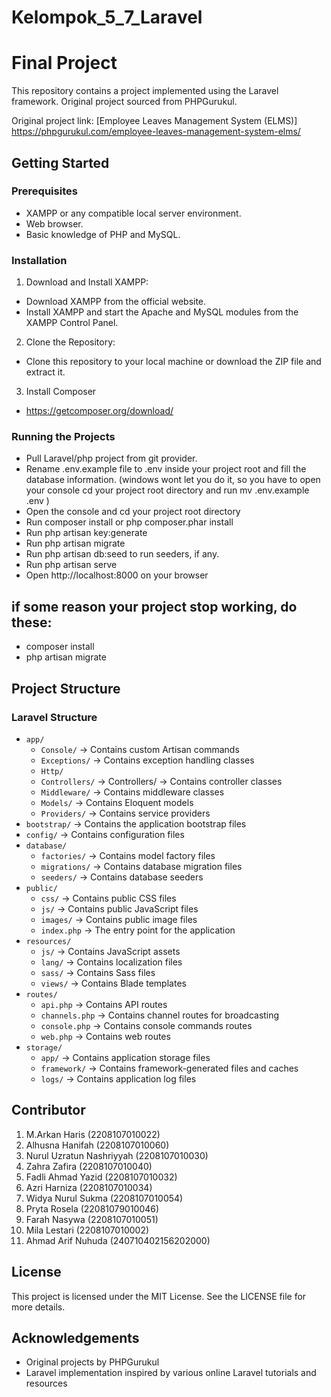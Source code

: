 # Kelompok_5_7_Laravel

# Final Project
This repository contains a project implemented using the Laravel framework. Original project sourced from PHPGurukul.

Original project link: [Employee Leaves Management System (ELMS)] https://phpgurukul.com/employee-leaves-management-system-elms/

## Getting Started
### Prerequisites
- XAMPP or any compatible local server environment.
- Web browser.
- Basic knowledge of PHP and MySQL.

### Installation
1. Download and Install XAMPP:
- Download XAMPP from the official website.
- Install XAMPP and start the Apache and MySQL modules from the XAMPP Control Panel.

2. Clone the Repository:
- Clone this repository to your local machine or download the ZIP file and extract it.

3. Install Composer
- https://getcomposer.org/download/

### Running the Projects
- Pull Laravel/php project from git provider.
- Rename .env.example file to .env inside your project root and fill the database information. (windows wont let you do it, so you have to open your console cd your project root directory and run mv .env.example .env )
- Open the console and cd your project root directory
- Run composer install or php composer.phar install
- Run php artisan key:generate
- Run php artisan migrate
- Run php artisan db:seed to run seeders, if any.
- Run php artisan serve
- Open http://localhost:8000 on your browser
## if some reason your project stop working, do these:
- composer install
- php artisan migrate

## Project Structure
### Laravel Structure
- `app/`
  - `Console/` -> Contains custom Artisan commands
  - `Exceptions/` -> Contains exception handling classes
  - `Http/`
  - `Controllers/` ->  Controllers/ -> Contains controller classes
  - `Middleware/` -> Contains middleware classes
  - `Models/` -> Contains Eloquent models
  - `Providers/` -> Contains service providers
- `bootstrap/` -> Contains the application bootstrap files
- `config/` -> Contains configuration files
- `database/`
   - `factories/` -> Contains model factory files
   - `migrations/` -> Contains database migration files
   - `seeders/` -> Contains database seeders
- `public/`
   - `css/` -> Contains public CSS files
   - `js/` -> Contains public JavaScript files
   - `images/` -> Contains public image files
   - `index.php` -> The entry point for the application
- `resources/`
   - `js/` -> Contains JavaScript assets
   - `lang/` -> Contains localization files
   - `sass/` -> Contains Sass files
   - `views/` -> Contains Blade templates
- `routes/`
   - `api.php` -> Contains API routes
   - `channels.php` -> Contains channel routes for broadcasting
   - `console.php` -> Contains console commands routes
   - `web.php` -> Contains web routes
- `storage/`
  - `app/` -> Contains application storage files
  - `framework/` -> Contains framework-generated files and caches
  - `logs/` -> Contains application log files

## Contributor
1. M.Arkan Haris (2208107010022)
2. Alhusna Hanifah (2208107010060)
3. Nurul Uzratun Nashriyyah (2208107010030)
4. Zahra Zafira (2208107010040)
5. Fadli Ahmad Yazid (2208107010032)
6. Azri Harniza (2208107010034)
7. Widya Nurul Sukma (2208107010054)
8. Pryta Rosela (22081079010046)
9. Farah Nasywa (2208107010051)
10. Mila Lestari (2208107010002)
11. Ahmad Arif Nuhuda (240710402156202000)

## License
This project is licensed under the MIT License. See the LICENSE file for more details.

## Acknowledgements
- Original projects by PHPGurukul
- Laravel implementation inspired by various online Laravel  tutorials and resources
